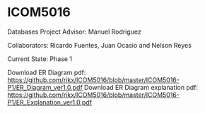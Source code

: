 ICOM5016
========

Databases Project
Advisor: Manuel Rodriguez

Collaborators: Ricardo Fuentes, Juan Ocasio and Nelson Reyes

Current State: Phase 1

Download ER Diagram pdf: https://github.com/rikx/ICOM5016/blob/master/ICOM5016-P1/ER_Diagram_ver1.0.pdf
Download ER Diagram explanation pdf: https://github.com/rikx/ICOM5016/blob/master/ICOM5016-P1/ER_Explanation_ver1.0.pdf

